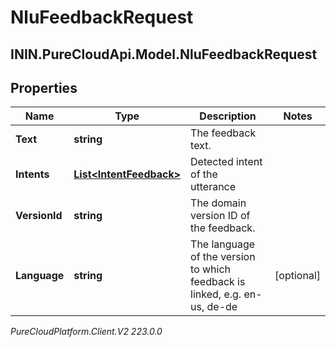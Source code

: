 # NluFeedbackRequest

## ININ.PureCloudApi.Model.NluFeedbackRequest

## Properties

|Name | Type | Description | Notes|
|------------ | ------------- | ------------- | -------------|
| **Text** | **string** | The feedback text. | |
| **Intents** | [**List&lt;IntentFeedback&gt;**](IntentFeedback) | Detected intent of the utterance | |
| **VersionId** | **string** | The domain version ID of the feedback. | |
| **Language** | **string** | The language of the version to which feedback is linked, e.g. en-us, de-de | [optional] |



_PureCloudPlatform.Client.V2 223.0.0_
